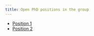 ```yaml
---
title: Open PhD positions in the group
---
```


* [Position 1](FdP_MALEAF_2025.pdf)
* [Position 2](FdP_Flower_2025.pdf)
